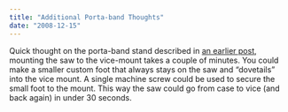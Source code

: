 ```yaml
---
title: "Additional Porta-band Thoughts"
date: "2008-12-15"
---
```


Quick thought on the porta-band stand described in [an earlier post](http://scenic-shop.com/ss/files/portaband_stand.html "Home:Porta-band Stand on the Cheap"), mounting the saw to the vice-mount takes a couple of minutes. You could make a smaller custom foot that always stays on the saw and “dovetails” into the vice mount. A single machine screw could be used to secure the small foot to the mount. This way the saw could go from case to vice (and back again) in under 30 seconds.

